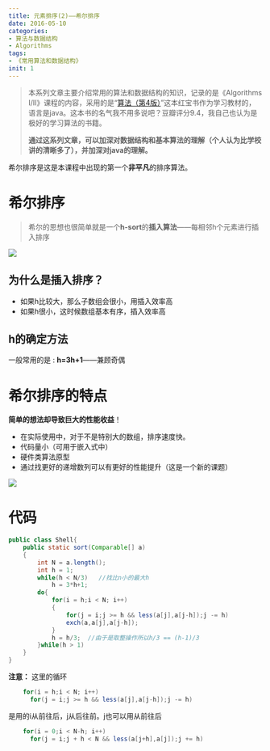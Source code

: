 ```yaml
---
title: 元素排序(2)——希尔排序
date: 2016-05-10
categories: 
- 算法与数据结构
- Algorithms
tags: 
- 《常用算法和数据结构》
init: 1
---
```



> 本系列文章主要介绍常用的算法和数据结构的知识，记录的是《Algorithms I/II》课程的内容，采用的是“[算法（第4版）](https://book.douban.com/subject/19952400/)”这本红宝书作为学习教材的，语言是java。这本书的名气我不用多说吧？豆瓣评分9.4，我自己也认为是极好的学习算法的书籍。
>
> **通过这系列文章，可以加深对数据结构和基本算法的理解（个人认为比学校讲的清晰多了），并加深对java的理解。**

希尔排序是这是本课程中出现的第一个**非平凡**的排序算法。

# 希尔排序
>希尔的思想也很简单就是一个**h-sort**的**插入算法**——每相邻h个元素进行插入排序 

![](http://img.hksite.cn/2019-03-01-20160406225900247.gif)

## 为什么是插入排序？

- 如果h比较大，那么子数组会很小，用插入效率高
- 如果h很小，这时候数组基本有序，插入效率高

## h的确定方法

一般常用的是 : **h=3h+1**——兼顾奇偶

# 希尔排序的特点
**简单的想法却导致巨大的性能收益**！

- 在实际使用中，对于不是特别大的数组，排序速度快。
- 代码量小（可用于嵌入式中）
- 硬件类算法原型
- 通过找更好的递增数列可以有更好的性能提升（这是一个新的课题）

![](http://img.hksite.cn/2019-03-01-072342.jpg)

# 代码
```java
public class Shell{
    public static sort(Comparable[] a)
    {
        int N = a.length();
        int h = 1;
        while(h < N/3)   //找比n小的最大h
            h = 3*h+1;
        do{
            for(i = h;i < N; i++)
            {
                for(j = i;j >= h && less(a[j],a[j-h]);j -= h)  
                exch(a,a[j],a[j-h]);
            }
            h = h/3;  //由于是取整操作所以h/3 == (h-1)/3
        }while(h > 1)
    }
}
```
**注意：** 这里的循环 
```java
	for(i = h;i < N; i++) 
	  for(j = i;j >= h && less(a[j],a[j-h]);j -= h)
```
是用的i从前往后，j从后往前。j也可以用从前往后 
```java
	for(i = 0;i < N-h; i++) 
	  for(j = i;j + h < N && less(a[j+h],a[j]);j += h)
```
    